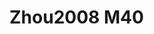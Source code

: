 # Zhou2008 M40
<a name="material" />
<script type="application/ld+json">

  {
    "@context": "https://schema.org/",
    "@type": "ChemicalSubstance",
    "http://purl.org/dc/terms/conformsTo":
      {
        "@type": "CreativeWork",
        "@id": "https://bioschemas.org/profiles/ChemicalSubstance/0.4-RELEASE/"
      },
    "@id": "https://egonw.github.io/nanowiki/nanowiki252.html#material",
    "name": "Zhou2008 M40",
    "sameAs: "http://127.0.0.1/mediawiki/index.php/Special:URIResolver/Zhou2008_M40"
  }
</script>

